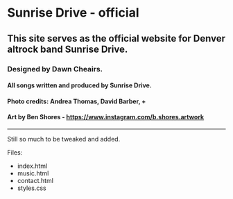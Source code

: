 # Sunrise Drive - official
## This site serves as the official website for Denver altrock band Sunrise Drive.
### Designed by Dawn Cheairs.
#### All songs written and produced by Sunrise Drive. 
#### Photo credits: Andrea Thomas, David Barber, +
#### Art by Ben Shores - https://www.instagram.com/b.shores.artwork
---
Still so much to be tweaked and added.

Files: 
- index.html
- music.html
- contact.html
- styles.css